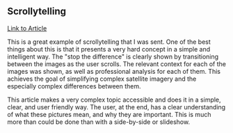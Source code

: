 ## Scrollytelling

[Link to Article](https://news.sky.com/story/whats-going-on-at-russian-military-bases-near-ukraine-12521842)

This is a great example of scrollytelling that I was sent. One of the best things about this is that it presents a very hard concept in a simple and intelligent way. The "stop the difference" is clearly shown by transitioning between the images as the user scrolls. The relevant context for each of the images was shown, as well as professional analysis for each of them. This achieves the goal of simplifying complex satellite imagery and the especially complex differences between them. 

This article makes a very complex topic accessible and does it in a simple, clear, and user friendly way. The user, at the end, has a clear understanding of what these pictures mean, and why they are important. This is much more than could be done than with a side-by-side or slideshow.